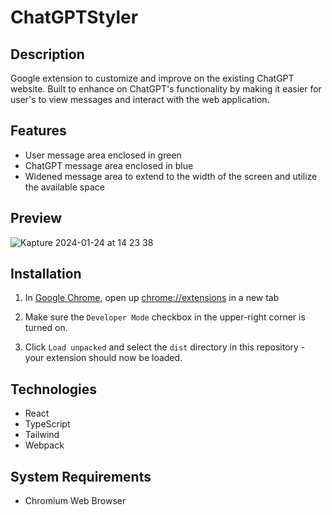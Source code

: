 # ChatGPTStyler

## Description

Google extension to customize and improve on the existing ChatGPT website. Built to enhance on ChatGPT's functionality by making it easier for user's to view messages and interact with the web application.

## Features

-   User message area enclosed in green
-   ChatGPT message area enclosed in blue
-   Widened message area to extend to the width of the screen and utilize the available space

## Preview

![Kapture 2024-01-24 at 14 23 38](https://github.com/joseph-w-valdez/chatGPTStyler/assets/113474295/9a604f65-7541-44f0-9665-f58f712c196b)

## Installation

1. In [Google Chrome](https://www.google.com/chrome/), open up [chrome://extensions](chrome://extensions) in a new tab

2. Make sure the `Developer Mode` checkbox in the upper-right corner is turned on.

3. Click `Load unpacked` and select the `dist` directory in this repository - your extension should now be loaded.

## Technologies

-   React
-   TypeScript
-   Tailwind
-   Webpack

## System Requirements

-   Chromium Web Browser
